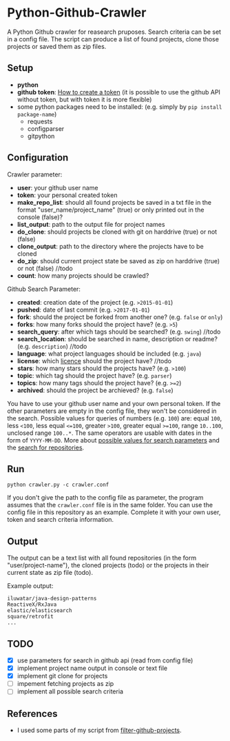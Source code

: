 # Python-Github-Crawler
A Python Github crawler for reasearch pruposes. Search criteria can be set in a config file. The script can produce a list of found projects, clone those projects or saved them as zip files.

## Setup
- **python**
- **github token**: [How to create a token](https://help.github.com/articles/creating-a-personal-access-token-for-the-command-line/) (it is possible to use the github API without token, but with token it is more flexible)
- some python packages need to be installed: (e.g. simply by `pip install package-name`)
	- requests
	- configparser
	- gitpython

## Configuration
Crawler parameter:
- **user**: your github user name
- **token**: your personal created token
- **make_repo_list**: should all found projects be saved in a txt file in the format "user_name/project_name" (true) or only printed out in the console (false)?
- **list_output**: path to the output file for project names
- **do_clone**: should projects be cloned with git on harddrive (true) or not (false)
- **clone_output**: path to the directory where the projects have to be cloned
- **do_zip**: should current project state be saved as zip on harddrive (true) or not (false) //todo
- **count**: how many projects should be crawled?

Github Search Parameter:
- **created**: creation date of the project (e.g. `>2015-01-01`)
- **pushed**: date of last commit (e.g. `>2017-01-01`)
- **fork**: should the project be forked from another one? (e.g. `false` or `only`)
- **forks**: how many forks should the project have? (e.g. `>5`)
- **search_query**: after which tags should be searched? (e.g. `swing`) //todo
- **search_location**: should be searched in name, description or readme? (e.g. `description`) //todo
- **language**: what project languages should be included (e.g. `java`)
- **license**: which [licence](https://help.github.com/articles/licensing-a-repository/) should the project have? //todo
- **stars**: how many stars should the projects have?  (e.g. `>100`)
- **topic**: which tag should the project have?  (e.g. `parser`)
- **topics**: how many tags should the project have?  (e.g. `>=2`)
- **archived**: should the project be archieved?  (e.g. `false`)

You have to use your github user name and your own personal token. If the other parameters are empty in the config file, they won't be considered in the search. Possible values for queries of numbers (e.g. `100`) are: equal `100`, less `<100`, less equal `<=100`, greater `>100`, greater equal `>=100`, range `10..100`, unclosed range `100..*`. The same operators are usable with dates in the form of `YYYY-MM-DD`.
More about [possible values for search parameters](https://help.github.com/articles/searching-repositories/) and the [search for repositories](https://developer.github.com/v3/search/#search-repositories).

## Run
`python crawler.py -c crawler.conf`

If you don't give the path to the config file as parameter, the program assumes that the `crawler.conf` file is in the same folder. You can use the config file in this repository as an example. Complete it with your own user, token and search criteria information.

## Output
The output can be a text list with all found repositories (in the form "user/project-name"), the cloned projects (todo) or the projects in their current state as zip file (todo).

Example output:
```
iluwatar/java-design-patterns
ReactiveX/RxJava
elastic/elasticsearch
square/retrofit
...
```

## TODO
- [x] use parameters for search in github api (read from config file)
- [x] implement project name output in console or text file
- [x] implement git clone for projects
- [ ] impement fetching projects as zip
- [ ] implement all possible search criteria

## References
- I used some parts of my script from [filter-github-projects](https://github.com/xai/filter-github-projects).
